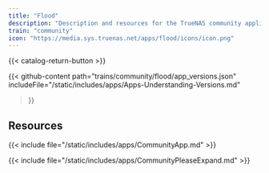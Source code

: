 ```yaml
---
title: "Flood"
description: "Description and resources for the TrueNAS community application called Flood."
train: "community"
icon: "https://media.sys.truenas.net/apps/flood/icons/icon.png"
---
```


{{< catalog-return-button >}}

{{< github-content 
    path="trains/community/flood/app_versions.json"
	includeFile="/static/includes/apps/Apps-Understanding-Versions.md"
>}}

## Resources

{{< include file="/static/includes/apps/CommunityApp.md" >}}

{{< include file="/static/includes/apps/CommunityPleaseExpand.md" >}}
